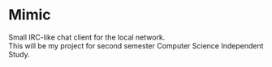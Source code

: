 # Mimic
Small IRC-like chat client for the local network.\
This will be my project for second semester Computer Science Independent Study.
